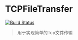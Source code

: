 # TCPFileTransfer
[![Build Status](https://travis-ci.org/firateski/TCPFileTransfer.svg?branch=master)](https://travis-ci.org/firateski/TCPFileTransfer)

> 用于实现简单的Tcp文件传输

